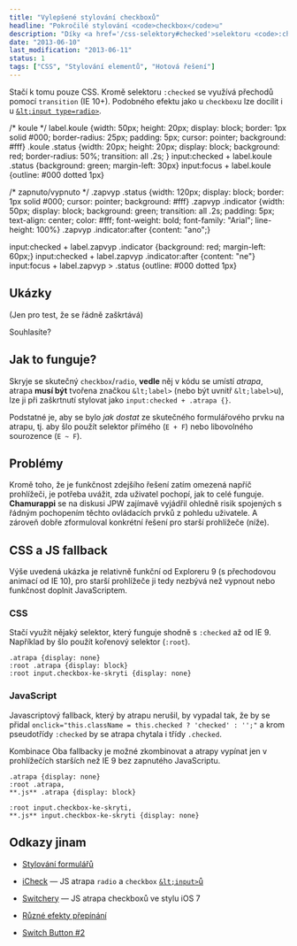 ```yaml
---
title: "Vylepšené stylování checkboxů"
headline: "Pokročilé stylování <code>checkbox</code>u"
description: "Díky <a href='/css-selektory#checked'>selektoru <code>:checked</code></a> lze v podporujících prohlížečích (Explorer 9 a novější) vytvářet zaškrtávací <code>&lt;input></code>y neotřelé podoby."
date: "2013-06-10"
last_modification: "2013-06-11"
status: 1
tags: ["CSS", "Stylování elementů", "Hotová řešení"]
---
```


Stačí k tomu pouze CSS. Kromě selektoru `:checked` se využívá přechodů pomocí `transition` (IE 10+). Podobného efektu jako u `checkbox`u lze docílit i u [`&lt;input type=radio>`](/input#type-radio).

/* koule */
label.koule {width: 50px; height: 20px; display: block; border: 1px solid #000; border-radius: 25px; padding: 5px; cursor: pointer; background: #fff}
.koule .status {width: 20px; height: 20px; display: block; background: red; border-radius: 50%; transition: all .2s; }
input:checked + label.koule .status {background: green; margin-left: 30px}
input:focus + label.koule {outline: #000 dotted 1px}

/* zapnuto/vypnuto */
.zapvyp .status {width: 120px; display: block; border: 1px solid #000; cursor: pointer; background: #fff}
.zapvyp .indicator {width: 50px; display: block; background: green; transition: all .2s; padding: 5px; text-align: center; color: #fff; font-weight: bold; font-family: "Arial"; line-height: 100%}
.zapvyp .indicator:after {content: "ano";}

input:checked + label.zapvyp .indicator {background: red; margin-left: 60px;}
input:checked + label.zapvyp .indicator:after {content: "ne"}
input:focus + label.zapvyp > .status {outline: #000 dotted 1px}

## Ukázky

(Jen pro test, že se řádně zaškrtává) 

Souhlasíte? 

## Jak to funguje?

Skryje se skutečný `checkbox`/`radio`,
**vedle** něj v kódu se umístí *atrapa*,
atrapa **musí být** tvořena značkou `&lt;label>` (nebo být uvnitř `&lt;label>`u),
lze ji při zaškrtnutí stylovat jako `input:checked + .atrapa {}`.

Podstatné je, aby se bylo *jak dostat* ze skutečného formulářového prvku na atrapu, tj. aby šlo použít selektor přímého (`E + F`) nebo libovolného sourozence (`E ~ F`).

## Problémy

Kromě toho, že je funkčnost zdejšího řešení zatím omezená napříč prohlížeči, je potřeba uvážit, zda uživatel pochopí, jak to celé funguje. **Chamurappi** se na diskusi JPW zajímavě vyjádřil ohledně risik spojených s řádným pochopením těchto ovládacích prvků z pohledu uživatele. A zároveň dobře zformuloval konkrétní řešení pro starší prohlížeče (níže).

## CSS a JS fallback

Výše uvedená ukázka je relativně funkční od Exploreru 9 (s přechodovou animací od IE 10), pro starší prohlížeče ji tedy nezbývá než vypnout nebo funkčnost doplnit JavaScriptem.

### CSS

Stačí využít nějaký selektor, který funguje shodně s `:checked` až od IE 9.
Například by šlo použít kořenový selektor (`:root`).
```
.atrapa {display: none}
:root .atrapa {display: block}
:root input.checkbox-ke-skryti {display: none}
```

### JavaScript

Javascriptový fallback, který by atrapu nerušil, by vypadal tak, že by se přidal `onclick="this.className = this.checked ? 'checked' : '';"` a krom pseudotřídy `:checked` by se atrapa chytala i třídy `.checked`.

Kombinace
Oba fallbacky je možné zkombinovat a atrapy vypínat jen v prohlížečích starších než IE 9 bez zapnutého JavaScriptu.
```
.atrapa {display: none}
:root .atrapa, 
**.js** .atrapa {display: block}

:root input.checkbox-ke-skryti, 
**.js** input.checkbox-ke-skryti {display: none}
```

## Odkazy jinam

  - [Stylování formulářů](/vzhled-formularu)

  - [iCheck](http://fronteed.com/iCheck/) — JS atrapa `radio` a `checkbox` [`&lt;input>`ů](/input)

  - [Switchery](http://abpetkov.github.io/switchery/) — JS atrapa checkboxů ve stylu iOS 7

  - [Různé efekty přepínání](http://codepen.io/mallendeo/pen/eLIiG)

  - [Switch Button #2](http://codepen.io/maturo/pen/dxAhE)